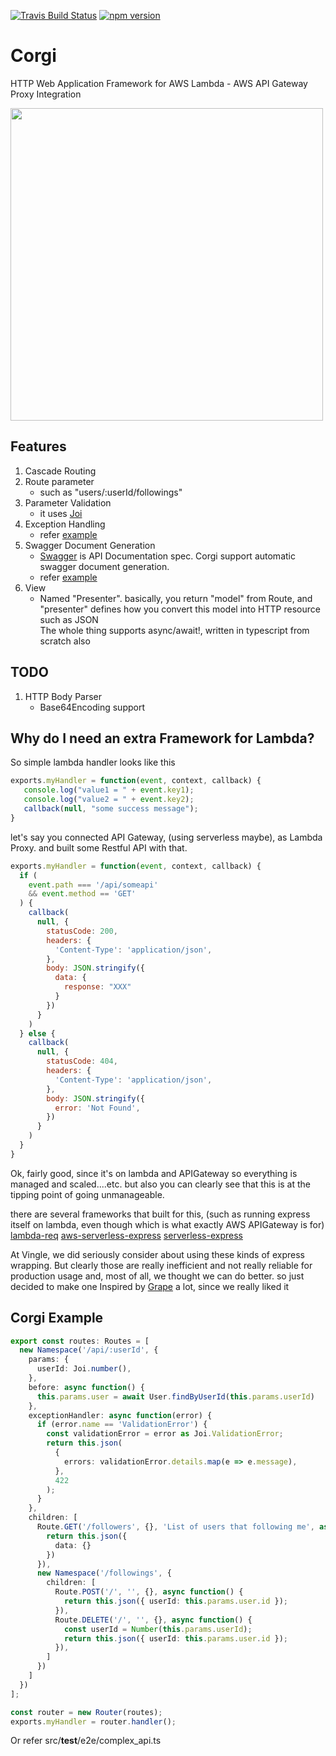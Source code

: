 [![Travis Build Status](https://travis-ci.org/balmbees/corgi.svg?branch=master)](https://travis-ci.org/balmbees/corgi)
[![npm version](https://badge.fury.io/js/vingle-corgi.svg)](https://badge.fury.io/js/vingle-corgi)

# Corgi
HTTP Web Application Framework for AWS Lambda - AWS API Gateway Proxy Integration

<img width="500px" height="auto" src="https://scontent-hkg3-1.cdninstagram.com/t51.2885-15/e35/13735891_1160668067329731_1019397372_n.jpg" />

## 

## Features
1. Cascade Routing
2. Route parameter  
    - such as "users/:userId/followings"
3. Parameter Validation  
    - it uses [Joi](https://github.com/hapijs/joi)
4. Exception Handling  
    - refer [example](src/__test__/e2e/complex_api.ts)
5. Swagger Document Generation  
    - [Swagger](http://swagger.io/) is API Documentation spec. Corgi support automatic swagger document generation. 
    - refer [example](src/__test__/swagger_spec.ts) 
6. View  
    - Named "Presenter". basically, you return "model" from Route, and "presenter" defines how you convert this model into HTTP resource such as JSON  
The whole thing supports async/await!, written in typescript from scratch also

## TODO
1. HTTP Body Parser 
    - Base64Encoding support

## Why do I need an extra Framework for Lambda?

So simple lambda handler looks like this 

```js
exports.myHandler = function(event, context, callback) {
   console.log("value1 = " + event.key1);
   console.log("value2 = " + event.key2);
   callback(null, "some success message");
}
```

let's say you connected API Gateway, (using serverless maybe), 
as Lambda Proxy. and built some Restful API with that. 

```js
exports.myHandler = function(event, context, callback) {
  if (
    event.path === '/api/someapi'
    && event.method == 'GET'
  ) {
    callback(
      null, {
        statusCode: 200,
        headers: {
          'Content-Type': 'application/json',
        },
        body: JSON.stringify({
          data: {
            response: "XXX"
          }
        })
      }
    )
  } else {
    callback(
      null, {
        statusCode: 404,
        headers: {
          'Content-Type': 'application/json',
        },
        body: JSON.stringify({
          error: 'Not Found',
        })
      }
    )
  }
}
```

Ok, fairly good, since it's on lambda and APIGateway so everything is managed and scaled....etc. 
but also you can clearly see that this is at the tipping point of going unmanageable.

there are several frameworks that built for this, 
(such as running express itself on lambda, even though which is what exactly AWS APIGateway is for) 
[lambda-req](https://www.npmjs.com/package/lambda-req) 
[aws-serverless-express](https://github.com/awslabs/aws-serverless-express) 
[serverless-express](https://claudiajs.com/tutorials/serverless-express.html) 

At Vingle, we did seriously consider about using these kinds of express wrapping.
But clearly those are really inefficient and not really reliable for production usage and, most of all, we thought we can do better. so just decided to make one
Inspired by [Grape](https://github.com/ruby-grape/grape) a lot, since we really liked it 

## Corgi Example

```typescript
export const routes: Routes = [
  new Namespace('/api/:userId', {
    params: {
      userId: Joi.number(),
    },
    before: async function() {
      this.params.user = await User.findByUserId(this.params.userId)
    },
    exceptionHandler: async function(error) {
      if (error.name == 'ValidationError') {
        const validationError = error as Joi.ValidationError;
        return this.json(
          {
            errors: validationError.details.map(e => e.message),
          },
          422
        );
      }
    },
    children: [
      Route.GET('/followers', {}, 'List of users that following me', async function() {
        return this.json({
          data: {}
        })
      }),
      new Namespace('/followings', {
        children: [
          Route.POST('/', '', {}, async function() {
            return this.json({ userId: this.params.user.id });
          }),
          Route.DELETE('/', '', {}, async function() {
            const userId = Number(this.params.userId);
            return this.json({ userId: this.params.user.id });
          }),
        ]
      })
    ]
  })
];

const router = new Router(routes);
exports.myHandler = router.handler();
```

Or refer src/__test__/e2e/complex_api.ts



